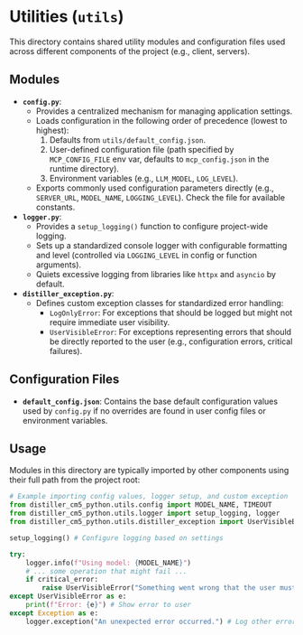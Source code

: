 # Utilities (`utils`)

This directory contains shared utility modules and configuration files used across different components of the project (e.g., client, servers).

## Modules

- **`config.py`**:
    - Provides a centralized mechanism for managing application settings.
    - Loads configuration in the following order of precedence (lowest to highest):
        1. Defaults from `utils/default_config.json`.
        2. User-defined configuration file (path specified by `MCP_CONFIG_FILE` env var, defaults to `mcp_config.json` in the runtime directory).
        3. Environment variables (e.g., `LLM_MODEL`, `LOG_LEVEL`).
    - Exports commonly used configuration parameters directly (e.g., `SERVER_URL`, `MODEL_NAME`, `LOGGING_LEVEL`). Check the file for available constants.
- **`logger.py`**:
    - Provides a `setup_logging()` function to configure project-wide logging.
    - Sets up a standardized console logger with configurable formatting and level (controlled via `LOGGING_LEVEL` in config or function arguments).
    - Quiets excessive logging from libraries like `httpx` and `asyncio` by default.
- **`distiller_exception.py`**:
    - Defines custom exception classes for standardized error handling:
        - `LogOnlyError`: For exceptions that should be logged but might not require immediate user visibility.
        - `UserVisibleError`: For exceptions representing errors that should be directly reported to the user (e.g., configuration errors, critical failures).

## Configuration Files

- **`default_config.json`**: Contains the base default configuration values used by `config.py` if no overrides are found in user config files or environment variables.

## Usage

Modules in this directory are typically imported by other components using their full path from the project root:

```python
# Example importing config values, logger setup, and custom exception
from distiller_cm5_python.utils.config import MODEL_NAME, TIMEOUT
from distiller_cm5_python.utils.logger import setup_logging, logger
from distiller_cm5_python.utils.distiller_exception import UserVisibleError

setup_logging() # Configure logging based on settings

try:
    logger.info(f"Using model: {MODEL_NAME}")
    # ... some operation that might fail ...
    if critical_error:
        raise UserVisibleError("Something went wrong that the user must know!")
except UserVisibleError as e:
    print(f"Error: {e}") # Show error to user
except Exception as e:
    logger.exception("An unexpected error occurred.") # Log other errors
``` 